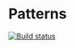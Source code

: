 # Patterns
[![Build status](https://ci.appveyor.com/api/projects/status/4tla92yjtagpivy7?svg=true)](https://ci.appveyor.com/project/AlinaYak/patterns)
